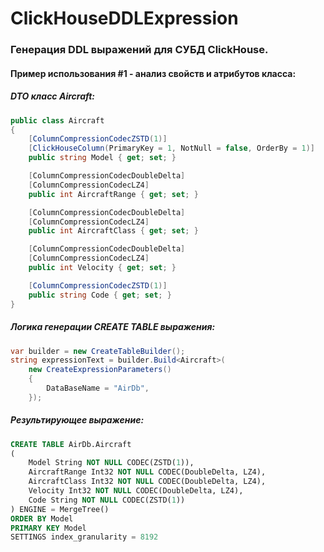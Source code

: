 # ClickHouseDDLExpression
### Генерация DDL выражений для СУБД ClickHouse.

#### Пример использования #1 - анализ свойств и атрибутов класса:

##### DTO класс Aircraft:
```csharp
public class Aircraft
{
    [ColumnCompressionCodecZSTD(1)]
    [ClickHouseColumn(PrimaryKey = 1, NotNull = false, OrderBy = 1)]
    public string Model { get; set; }

    [ColumnCompressionCodecDoubleDelta]
    [ColumnCompressionCodecLZ4]
    public int AircraftRange { get; set; }

    [ColumnCompressionCodecDoubleDelta]
    [ColumnCompressionCodecLZ4]
    public int AircraftClass { get; set; }

    [ColumnCompressionCodecDoubleDelta]
    [ColumnCompressionCodecLZ4]
    public int Velocity { get; set; }

    [ColumnCompressionCodecZSTD(1)]
    public string Code { get; set; }
}
```
##### Логика генерации CREATE TABLE выражения:
```csharp
var builder = new CreateTableBuilder();           
string expressionText = builder.Build<Aircraft>(
    new CreateExpressionParameters()
    {
        DataBaseName = "AirDb",
    });
```
##### Результирующее выражение:
```sql
CREATE TABLE AirDb.Aircraft
(
    Model String NOT NULL CODEC(ZSTD(1)),
    AircraftRange Int32 NOT NULL CODEC(DoubleDelta, LZ4),
    AircraftClass Int32 NOT NULL CODEC(DoubleDelta, LZ4),
    Velocity Int32 NOT NULL CODEC(DoubleDelta, LZ4),
    Code String NOT NULL CODEC(ZSTD(1))
) ENGINE = MergeTree()
ORDER BY Model
PRIMARY KEY Model
SETTINGS index_granularity = 8192
```
